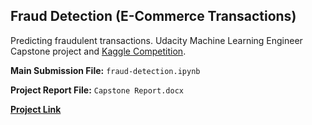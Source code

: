 ## Fraud Detection (E-Commerce Transactions)
Predicting fraudulent transactions. Udacity Machine Learning Engineer Capstone project and [Kaggle Competition](https://www.kaggle.com/c/ieee-fraud-detection/overview).


**Main Submission File:** `fraud-detection.ipynb`

**Project Report File:** `Capstone Report.docx`

[**Project Link**](https://www.kaggle.com/grantgasser/fraud-detection)
